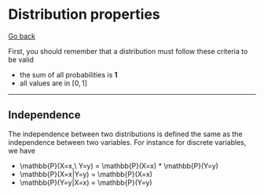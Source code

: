 # Distribution properties

[Go back](..#joint-probability)

First, you should remember that a distribution
must follow these criteria to be valid

* the sum of all probabilities is **1**
* all values are in $[0,1]$

<hr class="sr">

## Independence

The independence between two distributions
is defined the same as the independence between two variables.
For instance for discrete variables, we have

* \mathbb{P}(X=x,\ Y=y) = \mathbb{P}(X=x) * \mathbb{P}(Y=y)
* \mathbb{P}(X=x|Y=y) = \mathbb{P}(X=x)
* \mathbb{P}(Y=y|X=x) = \mathbb{P}(Y=y)